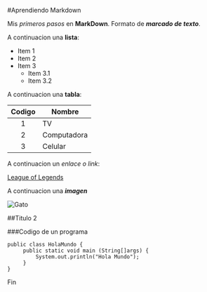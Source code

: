 #Aprendiendo Markdown

Mis *primeros pasos* en **MarkDown**. Formato de ***marcado de texto***.

A continuacion una __lista__:

* Item 1
* Item 2
* Item 3
  * Item 3.1
  * Item 3.2

A continuacion una __tabla__:

| Codigo | Nombre |
| :-: | - |
| 1 | TV |
| 2 | Computadora |
| 3 | Celular | 

A continuacion un *enlace o link*:

[League of Legends](https://www.leagueoflegends.com/es-es/)

A continuacion una ***imagen***

![Gato](https://www.boredpanda.com/blog/wp-content/uploads/2016/11/black-white-cats-yin-yang-45-582471dfc5b34__700.jpg)

##Titulo 2

###Codigo de un programa

    public class HolaMundo {
         public static void main (String[]args) {
             System.out.println("Hola Mundo");
         }
    }
    
Fin